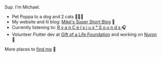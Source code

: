 Sup. I'm Michael.

- Pet Poppa to a dog and 2 cats 🐶🐱🐱
- My website and lil blog: [Mike's Super Short Blog](https://michaelraymond.dev/) 📝
- Currently listening to: [R y a n C e l s i u s ° S o u n d s ](https://www.youtube.com/watch?v=jRT5Rj-5fyE) 🎧
- Volunteer Flutter dev at [Gift of a Life Foundation](https://goalfoundation.us/) and working on [Nuron](https://thenuronway.com/) 🧠

More places to [find me](https://www.biodrop.io/mjr2595) 🔗
